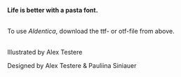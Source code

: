 <b>Life is better with a pasta font. </b>
<br>
<br>

To use <i>Aldentica</i>, download the ttf- or otf-file from above. 

<br>
Illustrated by Alex Testere

Designed by Alex Testere & Pauliina Siniauer
